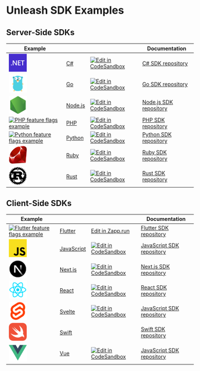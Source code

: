 # Unleash SDK Examples

## Server-Side SDKs

| Example                                                                                                |                     |                                                                                                                                                               | Documentation                                                             |
| ------------------------------------------------------------------------------------------------------ | ------------------- | ------------------------------------------------------------------------------------------------------------------------------------------------------------- | ------------------------------------------------------------------------- |
| [<img src="./Csharp/.codesandbox/icon.png" alt="Csharp feature flags example" width="48px">](./Csharp) | [C#](./Csharp)      | [![Edit in CodeSandbox](https://codesandbox.io/static/img/play-codesandbox.svg)](https://codesandbox.io/s/github/Unleash/unleash-sdk-examples/tree/v2/Csharp) | [C# SDK repository](https://github.com/Unleash/unleash-client-dotnet)     |
| [<img src="./Go/.codesandbox/icon.png" alt="Go feature flags example" width="48px">](./Go)             | [Go](./Go)          | [![Edit in CodeSandbox](https://codesandbox.io/static/img/play-codesandbox.svg)](https://codesandbox.io/s/github/Unleash/unleash-sdk-examples/tree/v2/Go)     | [Go SDK repository](https://github.com/Unleash/unleash-client-go)         |
| [<img src="./NodeJS/.codesandbox/icon.png" alt="NodeJS feature flags example" width="48px">](./NodeJS) | [Node.js](./NodeJS) | [![Edit in CodeSandbox](https://codesandbox.io/static/img/play-codesandbox.svg)](https://codesandbox.io/s/github/Unleash/unleash-sdk-examples/tree/v2/NodeJS) | [Node.js SDK repository](https://github.com/Unleash/unleash-client-node)  |
| [<img src="./PHP/.codesandbox/icon.png" alt="PHP feature flags example" width="48px">](./PHP)          | [PHP](./PHP)        | [![Edit in CodeSandbox](https://codesandbox.io/static/img/play-codesandbox.svg)](https://codesandbox.io/s/github/Unleash/unleash-sdk-examples/tree/v2/PHP)    | [PHP SDK repository](https://github.com/Unleash/unleash-client-php)       |
| [<img src="./Python/.codesandbox/icon.png" alt="Python feature flags example" width="48px">](./Python) | [Python](./Python)  | [![Edit in CodeSandbox](https://codesandbox.io/static/img/play-codesandbox.svg)](https://codesandbox.io/s/github/Unleash/unleash-sdk-examples/tree/v2/Python) | [Python SDK repository](https://github.com/Unleash/unleash-client-python) |
| [<img src="./Ruby/.codesandbox/icon.png" alt="Ruby feature flags example" width="48px">](./Ruby)       | [Ruby](./Ruby)      | [![Edit in CodeSandbox](https://codesandbox.io/static/img/play-codesandbox.svg)](https://codesandbox.io/s/github/Unleash/unleash-sdk-examples/tree/v2/Ruby)   | [Ruby SDK repository](https://github.com/Unleash/unleash-client-ruby)     |
| [<img src="./Rust/.codesandbox/icon.png" alt="Rust feature flags example" width="48px">](./Rust)       | [Rust](./Rust)      | [![Edit in CodeSandbox](https://codesandbox.io/static/img/play-codesandbox.svg)](https://codesandbox.io/s/github/Unleash/unleash-sdk-examples/tree/v2/Rust)   | [Rust SDK repository](https://github.com/Unleash/unleash-client-rust)     |

## Client-Side SDKs

| Example                                                                                                                    |                            |                                                                                                                                                                   | Documentation                                                                     |
| -------------------------------------------------------------------------------------------------------------------------- | -------------------------- | ----------------------------------------------------------------------------------------------------------------------------------------------------------------- | --------------------------------------------------------------------------------- |
| [<img src="./Flutter/unleash_example/web/icons/Icon-192.png" alt="Flutter feature flags example" width="48px">](./Flutter) | [Flutter](./Flutter)       | [Edit in Zapp.run](https://zapp.run/edit/unleash-sdk-examples-z410406wk4105)                                                                                      | [Flutter SDK repository](https://github.com/Unleash/unleash_proxy_client_flutter) |
| [<img src="./JavaScript/.codesandbox/icon.png" alt="JavaScript feature flags example" width="48px">](./JavaScript)         | [JavaScript](./JavaScript) | [![Edit in CodeSandbox](https://codesandbox.io/static/img/play-codesandbox.svg)](https://codesandbox.io/s/github/Unleash/unleash-sdk-examples/tree/v2/JavaScript) | [JavaScript SDK repository](https://github.com/Unleash/unleash-proxy-client-js)   |
| [<img src="./Next.js/.codesandbox/icon.png" alt="Next.js feature flags example" width="48px">](./Next.js)                  | [Next.js](./Next.js)       | [![Edit in CodeSandbox](https://codesandbox.io/static/img/play-codesandbox.svg)](https://codesandbox.io/s/github/Unleash/unleash-sdk-examples/tree/v2/Next.js)    | [Next.js SDK repository](https://github.com/Unleash/unleash-client-nextjs)        |
| [<img src="./React/public/icon.png" alt="React feature flags example" width="48px">](./React)                              | [React](./React)           | [![Edit in CodeSandbox](https://codesandbox.io/static/img/play-codesandbox.svg)](https://codesandbox.io/s/github/Unleash/unleash-sdk-examples/tree/v2/React)      | [React SDK repository](https://github.com/Unleash/proxy-client-react)             |
| [<img src="./Svelte/.codesandbox/icon.png" alt="Svelte feature flags example" width="48px">](./Svelte)                     | [Svelte](./Svelte)         | [![Edit in CodeSandbox](https://codesandbox.io/static/img/play-codesandbox.svg)](https://codesandbox.io/s/github/Unleash/unleash-sdk-examples/tree/v2/Svelte)     | [JavaScript SDK repository](https://github.com/Unleash/unleash-proxy-client-js)   |
| [<img src="./Swift/icon.png" alt="Swift feature flags example" width="48px">](./Swift)                                     | [Swift](./Swift)           |                                                                                                                                                                   | [Swift SDK repository](https://github.com/Unleash/unleash-proxy-client-swift)     |
| [<img src="./Vue/.codesandbox/icon.png" alt="Vue feature flags example" width="48px">](./Vue)                              | [Vue](./Vue)               | [![Edit in CodeSandbox](https://codesandbox.io/static/img/play-codesandbox.svg)](https://codesandbox.io/s/github/Unleash/unleash-sdk-examples/tree/v2/Vue)        | [JavaScript SDK repository](https://github.com/Unleash/unleash-proxy-client-js)   |
